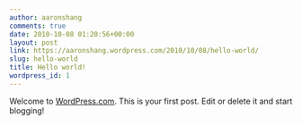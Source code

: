 ```yaml
---
author: aaronshang
comments: true
date: 2010-10-08 01:20:56+00:00
layout: post
link: https://aaronshang.wordpress.com/2010/10/08/hello-world/
slug: hello-world
title: Hello world!
wordpress_id: 1
---
```


Welcome to [WordPress.com](http://wordpress.com/). This is your first post. Edit or delete it and start blogging!
